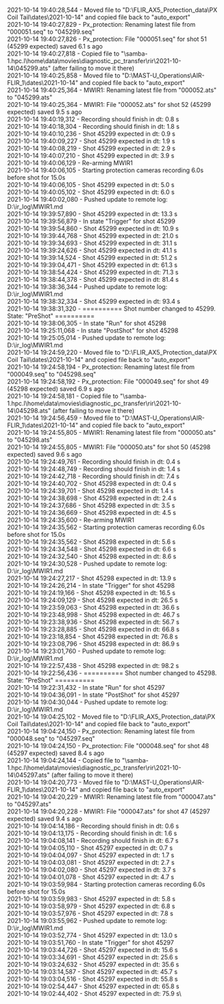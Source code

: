 2021-10-14 19:40:28,544 - Moved file to "D:\FLIR_AX5_Protection_data\PX Coil Tail\dates\2021-10-14" and copied file back to "auto_export"\
2021-10-14 19:40:27,829 - Px_protection: Renaming latest file from "000051.seq" to "045299.seq"\
2021-10-14 19:40:27,826 - Px_protection: File "000051.seq" for shot 51 (45299 expected) saved 6.1 s ago\
2021-10-14 19:40:27,818 - Copied file to "\\samba-1.hpc.l\home\data\movies\diagnostic_pc_transfer\rir\2021-10-14\045299.ats" (after failing to move it there)\
2021-10-14 19:40:25,858 - Moved file to "D:\MAST-U_Operations\AIR-FLIR_1\dates\2021-10-14" and copied file back to "auto_export"\
2021-10-14 19:40:25,364 - MWIR1: Renaming latest file from "000052.ats" to "045299.ats"\
2021-10-14 19:40:25,364 - MWIR1: File "000052.ats" for shot 52 (45299 expected) saved 9.5 s ago\
2021-10-14 19:40:19,312 - Recording should finish in dt: 0.8 s\
2021-10-14 19:40:18,304 - Recording should finish in dt: 1.8 s\
2021-10-14 19:40:10,236 - Shot 45299 expected in dt: 0.9 s\
2021-10-14 19:40:09,227 - Shot 45299 expected in dt: 1.9 s\
2021-10-14 19:40:08,219 - Shot 45299 expected in dt: 2.9 s\
2021-10-14 19:40:07,210 - Shot 45299 expected in dt: 3.9 s\
2021-10-14 19:40:06,129 - Re-arming MWIR1\
2021-10-14 19:40:06,105 - Starting protection cameras recording 6.0s before shot for 15.0s\
2021-10-14 19:40:06,105 - Shot 45299 expected in dt: 5.0 s\
2021-10-14 19:40:05,102 - Shot 45299 expected in dt: 6.0 s\
2021-10-14 19:40:02,080 - Pushed update to remote log: D:\ir_log\MWIR1.md\
2021-10-14 19:39:57,890 - Shot 45299 expected in dt: 13.3 s\
2021-10-14 19:39:56,879 - In state "Trigger" for shot 45299\
2021-10-14 19:39:54,860 - Shot 45299 expected in dt: 10.9 s\
2021-10-14 19:39:44,768 - Shot 45299 expected in dt: 21.0 s\
2021-10-14 19:39:34,693 - Shot 45299 expected in dt: 31.1 s\
2021-10-14 19:39:24,626 - Shot 45299 expected in dt: 41.1 s\
2021-10-14 19:39:14,524 - Shot 45299 expected in dt: 51.2 s\
2021-10-14 19:39:04,471 - Shot 45299 expected in dt: 61.3 s\
2021-10-14 19:38:54,424 - Shot 45299 expected in dt: 71.3 s\
2021-10-14 19:38:44,378 - Shot 45299 expected in dt: 81.4 s\
2021-10-14 19:38:36,344 - Pushed update to remote log: D:\ir_log\MWIR1.md\
2021-10-14 19:38:32,334 - Shot 45299 expected in dt: 93.4 s\
2021-10-14 19:38:31,320 - ========== Shot number changed to 45299. State: "PreShot" ==========\
2021-10-14 19:38:06,305 - In state "Run" for shot 45298\
2021-10-14 19:25:11,068 - In state "PostShot" for shot 45298\
2021-10-14 19:25:05,014 - Pushed update to remote log: D:\ir_log\MWIR1.md\
2021-10-14 19:24:59,220 - Moved file to "D:\FLIR_AX5_Protection_data\PX Coil Tail\dates\2021-10-14" and copied file back to "auto_export"\
2021-10-14 19:24:58,194 - Px_protection: Renaming latest file from "000049.seq" to "045298.seq"\
2021-10-14 19:24:58,192 - Px_protection: File "000049.seq" for shot 49 (45298 expected) saved 6.9 s ago\
2021-10-14 19:24:58,181 - Copied file to "\\samba-1.hpc.l\home\data\movies\diagnostic_pc_transfer\rir\2021-10-14\045298.ats" (after failing to move it there)\
2021-10-14 19:24:56,459 - Moved file to "D:\MAST-U_Operations\AIR-FLIR_1\dates\2021-10-14" and copied file back to "auto_export"\
2021-10-14 19:24:55,805 - MWIR1: Renaming latest file from "000050.ats" to "045298.ats"\
2021-10-14 19:24:55,805 - MWIR1: File "000050.ats" for shot 50 (45298 expected) saved 9.6 s ago\
2021-10-14 19:24:49,761 - Recording should finish in dt: 0.4 s\
2021-10-14 19:24:48,749 - Recording should finish in dt: 1.4 s\
2021-10-14 19:24:42,718 - Recording should finish in dt: 7.4 s\
2021-10-14 19:24:40,702 - Shot 45298 expected in dt: 0.4 s\
2021-10-14 19:24:39,701 - Shot 45298 expected in dt: 1.4 s\
2021-10-14 19:24:38,698 - Shot 45298 expected in dt: 2.4 s\
2021-10-14 19:24:37,686 - Shot 45298 expected in dt: 3.5 s\
2021-10-14 19:24:36,669 - Shot 45298 expected in dt: 4.5 s\
2021-10-14 19:24:35,600 - Re-arming MWIR1\
2021-10-14 19:24:35,562 - Starting protection cameras recording 6.0s before shot for 15.0s\
2021-10-14 19:24:35,562 - Shot 45298 expected in dt: 5.6 s\
2021-10-14 19:24:34,548 - Shot 45298 expected in dt: 6.6 s\
2021-10-14 19:24:32,540 - Shot 45298 expected in dt: 8.6 s\
2021-10-14 19:24:30,528 - Pushed update to remote log: D:\ir_log\MWIR1.md\
2021-10-14 19:24:27,217 - Shot 45298 expected in dt: 13.9 s\
2021-10-14 19:24:26,214 - In state "Trigger" for shot 45298\
2021-10-14 19:24:19,166 - Shot 45298 expected in dt: 16.5 s\
2021-10-14 19:24:09,129 - Shot 45298 expected in dt: 26.5 s\
2021-10-14 19:23:59,063 - Shot 45298 expected in dt: 36.6 s\
2021-10-14 19:23:48,998 - Shot 45298 expected in dt: 46.7 s\
2021-10-14 19:23:38,936 - Shot 45298 expected in dt: 56.7 s\
2021-10-14 19:23:28,885 - Shot 45298 expected in dt: 66.8 s\
2021-10-14 19:23:18,854 - Shot 45298 expected in dt: 76.8 s\
2021-10-14 19:23:08,796 - Shot 45298 expected in dt: 86.9 s\
2021-10-14 19:23:01,760 - Pushed update to remote log: D:\ir_log\MWIR1.md\
2021-10-14 19:22:57,438 - Shot 45298 expected in dt: 98.2 s\
2021-10-14 19:22:56,436 - ========== Shot number changed to 45298. State: "PreShot" ==========\
2021-10-14 19:22:31,432 - In state "Run" for shot 45297\
2021-10-14 19:04:36,091 - In state "PostShot" for shot 45297\
2021-10-14 19:04:30,044 - Pushed update to remote log: D:\ir_log\MWIR1.md\
2021-10-14 19:04:25,102 - Moved file to "D:\FLIR_AX5_Protection_data\PX Coil Tail\dates\2021-10-14" and copied file back to "auto_export"\
2021-10-14 19:04:24,150 - Px_protection: Renaming latest file from "000048.seq" to "045297.seq"\
2021-10-14 19:04:24,150 - Px_protection: File "000048.seq" for shot 48 (45297 expected) saved 8.4 s ago\
2021-10-14 19:04:24,144 - Copied file to "\\samba-1.hpc.l\home\data\movies\diagnostic_pc_transfer\rir\2021-10-14\045297.ats" (after failing to move it there)\
2021-10-14 19:04:20,773 - Moved file to "D:\MAST-U_Operations\AIR-FLIR_1\dates\2021-10-14" and copied file back to "auto_export"\
2021-10-14 19:04:20,229 - MWIR1: Renaming latest file from "000047.ats" to "045297.ats"\
2021-10-14 19:04:20,228 - MWIR1: File "000047.ats" for shot 47 (45297 expected) saved 9.4 s ago\
2021-10-14 19:04:14,186 - Recording should finish in dt: 0.6 s\
2021-10-14 19:04:13,175 - Recording should finish in dt: 1.6 s\
2021-10-14 19:04:08,141 - Recording should finish in dt: 6.7 s\
2021-10-14 19:04:05,110 - Shot 45297 expected in dt: 0.7 s\
2021-10-14 19:04:04,097 - Shot 45297 expected in dt: 1.7 s\
2021-10-14 19:04:03,081 - Shot 45297 expected in dt: 2.7 s\
2021-10-14 19:04:02,080 - Shot 45297 expected in dt: 3.7 s\
2021-10-14 19:04:01,078 - Shot 45297 expected in dt: 4.7 s\
2021-10-14 19:03:59,984 - Starting protection cameras recording 6.0s before shot for 15.0s\
2021-10-14 19:03:59,983 - Shot 45297 expected in dt: 5.8 s\
2021-10-14 19:03:58,979 - Shot 45297 expected in dt: 6.8 s\
2021-10-14 19:03:57,976 - Shot 45297 expected in dt: 7.8 s\
2021-10-14 19:03:55,962 - Pushed update to remote log: D:\ir_log\MWIR1.md\
2021-10-14 19:03:52,774 - Shot 45297 expected in dt: 13.0 s\
2021-10-14 19:03:51,760 - In state "Trigger" for shot 45297\
2021-10-14 19:03:44,726 - Shot 45297 expected in dt: 15.6 s\
2021-10-14 19:03:34,691 - Shot 45297 expected in dt: 25.6 s\
2021-10-14 19:03:24,632 - Shot 45297 expected in dt: 35.6 s\
2021-10-14 19:03:14,587 - Shot 45297 expected in dt: 45.7 s\
2021-10-14 19:03:04,516 - Shot 45297 expected in dt: 55.8 s\
2021-10-14 19:02:54,447 - Shot 45297 expected in dt: 65.8 s\
2021-10-14 19:02:44,402 - Shot 45297 expected in dt: 75.9 s\

